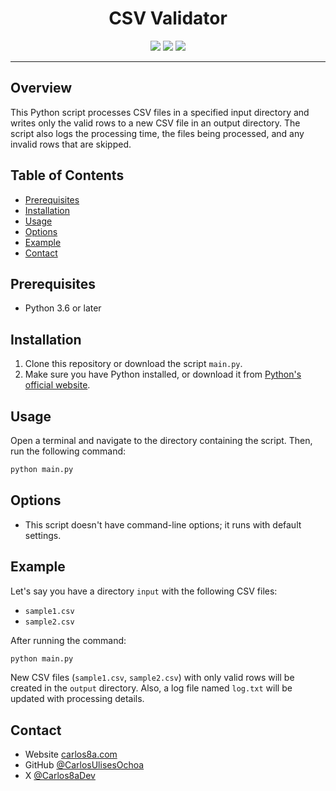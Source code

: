 <div align="center">
  <h1>CSV Validator</h1>
  <img src="https://img.shields.io/badge/python-3.6%2B-blue" />
  <img src="https://img.shields.io/badge/license-MIT-green" />
  <img src="https://img.shields.io/badge/PRs-welcome-brightgreen" />
</div>

---

## Overview

This Python script processes CSV files in a specified input directory and writes only the valid rows to a new CSV file in an output directory. The script also logs the processing time, the files being processed, and any invalid rows that are skipped.

## Table of Contents

- [Prerequisites](#prerequisites)
- [Installation](#installation)
- [Usage](#usage)
- [Options](#options)
- [Example](#example)
- [Contact](#contact)

## Prerequisites

- Python 3.6 or later

## Installation

1. Clone this repository or download the script `main.py`.
2. Make sure you have Python installed, or download it from [Python's official website](https://www.python.org/).

## Usage

Open a terminal and navigate to the directory containing the script. Then, run the following command:

```bash
python main.py
```

## Options

- This script doesn't have command-line options; it runs with default settings.

## Example

Let's say you have a directory `input` with the following CSV files:

- `sample1.csv`
- `sample2.csv`

After running the command:

```bash
python main.py
```

New CSV files (`sample1.csv`, `sample2.csv`) with only valid rows will be created in the `output` directory. Also, a log file named `log.txt` will be updated with processing details.

## Contact

- Website [carlos8a.com](https://carlos8a.com)
- GitHub [@CarlosUlisesOchoa](https://github.com/carlosulisesochoa)
- X [@Carlos8aDev](https://twitter.com/carlos8adev)
